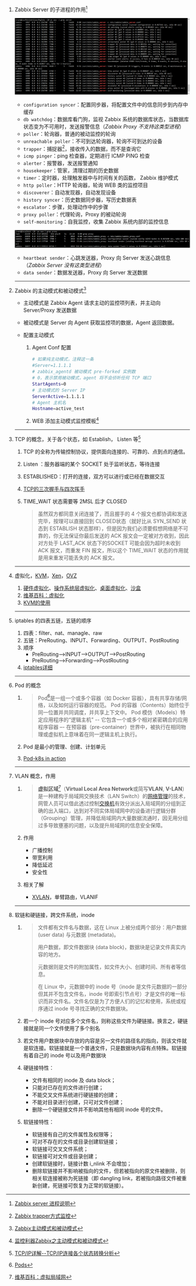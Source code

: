 1. Zabbix Server 的子进程的作用[^1]

   ![1564814874054](1564814874054.png)

   - `configuration syncer`：配置同步器，将配置文件中的信息同步到内存中缓存
   - `db watchdog`：数据库看门狗，监视 Zabbix 系统的数据库状态，当数据库状态变为不可用时，发送报警信息（*Zabbix Proxy 不支持这类型进程*）
   - `poller`：轮询器，普通的被动监控的轮询
   - `unreachable poller`：不可到达轮询器，轮询不可到达的设备
   - `trapper`：捕捉器[^2]，接收传入的数据，而不是查询它
   - `icmp pinger`：ping 检查器，定期进行 ICMP PING 检查
   - `alerter`：报警器，发送报警通知
   - `housekeeper`：管家，清理过期的历史数据
   - `timer`：定时器，处理触发器中与时间有关的函数， Zabbix 维护模式
   - `http poller`：HTTP 轮询器，轮询 WEB 类的监控项目
   - `discoverer`：自动发现器，自动发现设备
   - `history syncer`：历史数据同步器，写历史数据表
   - `escalator`：步骤，处理动作中的步骤
   - `proxy poller`：代理轮询，Proxy 的被动轮询
   - `self-monitoring`：自我监控，收集 Zabbix 系统内部的监控信息

   ![1564816621091](1564816621091.png)

   - `heartbeat sender`：心跳发送器，Proxy 向 Server 发送心跳信息（*Zabbix Server 没有这类型进程*）
   - `data sender`：数据发送器，Proxy 向 Server 发送数据

   ---

2. Zabbix 的主动模式和被动模式[^3]

   - 主动模式是 Zabbix Agent  请求主动的监控项列表，并主动向 Server/Proxy 发送数据

   - 被动模式是 Server 向 Agent 获取监控项的数据，Agent 返回数据。

   - 配置主动模式

     1. Agent Conf 配置

        ```bash
        # 如果纯主动模式，注释这一条
        #Server=1.1.1.1
        # zabbix_agentd 被动模式 pre-forked 实例数
        # 0，表示禁用被动模式，agent 将不会侦听任何 TCP 端口
        StartAgents=0
        # 主动模式的 Server IP
        ServerActive=1.1.1.1
        # Agent 主机名
        Hostname=active_test
        ```

     2. WEB 添加主动模式监控模板[^4]

   ---

3. TCP 的概念，关于各个状态，如 Establish， Listen 等[^5]

   1. TCP 的全称为传输控制协议，提供面向连接的、可靠的、点到点的通信。

   2. Listen ：服务器端的某个 SOCKET 处于监听状态，等待连接

   3. ESTABLISHED：打开的连接，双方可以进行或已经在数据交互

   4. [TCP的三次握手与四次挥手](https://github.com/opsxin/markdown-notes/blob/master/Other/TCP/TCP的三次握手与四次挥手.md)

   5. TIME_WAIT 状态需要等 2MSL 后才 CLOSED 

      > 虽然双方都同意关闭连接了，而且握手的 4 个报文也都协调和发送完毕，按理可以直接回到 CLOSED状态（就好比从 SYN_SEND 状态到 ESTABLISH 状态那样），但是因为我们必须要假想网络是不可靠的，你无法保证你最后发送的 ACK 报文会一定被对方收到，因此对方处于 LAST_ACK 状态下的SOCKET 可能会因为超时未收到 ACK 报文，而重发 FIN 报文，所以这个 TIME_WAIT 状态的作用就是用来重发可能丢失的 ACK 报文。

   ---

4. 虚拟化，[KVM](https://zh.wikipedia.org/wiki/%E5%9F%BA%E4%BA%8E%E5%86%85%E6%A0%B8%E7%9A%84%E8%99%9A%E6%8B%9F%E6%9C%BA)，[Xen](https://zh.wikipedia.org/wiki/Xen)，[OVZ](https://zh.wikipedia.org/wiki/OpenVZ)

   1. [硬件虚拟化](https://zh.wikipedia.org/wiki/%E7%A1%AC%E4%BB%B6%E8%99%9A%E6%8B%9F%E5%8C%96)、[操作系统层虚拟化](https://zh.wikipedia.org/wiki/%E4%BD%9C%E6%A5%AD%E7%B3%BB%E7%B5%B1%E5%B1%A4%E8%99%9B%E6%93%AC%E5%8C%96)、[桌面虚拟化](https://zh.wikipedia.org/wiki/%E6%A1%8C%E9%9D%A2%E8%99%9A%E6%8B%9F%E5%8C%96)、[沙盒](https://zh.wikipedia.org/wiki/%E6%B2%99%E7%9B%92_(%E9%9B%BB%E8%85%A6%E5%AE%89%E5%85%A8))
   2. [维基百科：虚拟化](https://zh.wikipedia.org/wiki/虛擬化)
   3. [KVM的使用](https://github.com/opsxin/markdown-notes/blob/master/KVM/KVM%E7%9A%84%E4%BD%BF%E7%94%A8.md)

   ---

5. iptables 的四表五链，五链的顺序

   1. 四表：filter、nat、managle、raw
   2. 五链：PreRouting、INPUT、Forwarding、OUTPUT、PostRouting
   3. 顺序
      - PreRouting–>INPUT–>OUTPUT–>PostRouting
      - PreRouting–>Forwarding–>PostRouting
   4. [iptables详细](https://github.com/opsxin/markdown-notes/blob/master/Linux/iptables/iptables-1-介绍.md)

   ---

6. Pod 的概念

   1. > Pod[^6]是一组一个或多个容器（如 Docker 容器），具有共享存储/网络，以及如何运行容器的规范。 Pod 的容器（Contents）始终位于同一位置并共同调度，并共享上下文中。 Pod 模仿（Models）特定应用程序的“逻辑主机” -- 它包含一个或多个相对紧密耦合的应用程序容器 –- 在预容器（pre-container）世界中，被执行在相同物理或虚拟机上意味着在同一逻辑主机上执行。

   2. Pod 是最小的管理、创建、计划单元

   3. [Pod-k8s in action](https://github.com/opsxin/markdown-notes/blob/master/K8S/kubernetes-in-action/k8s-03-Pod.md)

   ---

7. VLAN 概念，作用

   1. > **虚拟区域**[^7]（**Virtual Local Area Network**或简写**VLAN**, **V-LAN**）是一种建构于局域网交换技术（LAN Switch）的[网络管理](https://zh.wikipedia.org/wiki/網絡管理)的技术，网管人员可以借此透过控制[交换机](https://zh.wikipedia.org/wiki/交換器)有效分派出入局域网的分组到正确的出入端口，达到对不同实体局域网中的设备进行逻辑分群（Grouping）管理，并降低局域网内大量数据流通时，因无用分组过多导致壅塞的问题，以及提升局域网的信息安全保障。

   2. 作用

      - 广播控制
      - 带宽利用
      - 降低延迟
      - 安全性

   3. 相关了解

      - [XVLAN](https://docs.oracle.com/cd/E19285-01/html/E26513/13_XVLAN.html)，单臂路由，VLANIF

   ---

8. 软链和硬链接，跨文件系统，inode

   1. > 文件都有文件名与数据，这在 Linux 上被分成两个部分：用户数据 (user data) 与元数据 (metadata)。
      >
      > 用户数据，即文件数据块 (data block)，数据块是记录文件真实内容的地方。
      >
      > 元数据则是文件的附加属性，如文件大小、创建时间、所有者等信息。
      >
      > 在 Linux 中，元数据中的 inode 号（inode 是文件元数据的一部分但其并不包含文件名，inode 号即索引节点号）才是文件的唯一标识而非文件名。文件名仅是为了方便人们的记忆和使用，系统或程序通过 inode 号寻找正确的文件数据块。

   2. 若一个 inode 号对应多个文件名，则称这些文件为硬链接。换言之，硬链接就是同一个文件使用了多个别名

   3. 若文件用户数据块中存放的内容是另一文件的路径名的指向，则该文件就是软连接。软链接就是一个普通文件，只是数据块内容有点特殊。软链接有着自己的 inode 号以及用户数据块

   4. 硬链接特性：

      - 文件有相同的 inode 及 data block；
      - 只能对已存在的文件进行创建；
      - 不能交叉文件系统进行硬链接的创建；
      - 不能对目录进行创建，只可对文件创建；
      - 删除一个硬链接文件并不影响其他有相同 inode 号的文件。

   5. 软链接特性：

      - 软链接有自己的文件属性及权限等；
      - 可对不存在的文件或目录创建软链接；
      - 软链接可交叉文件系统；
      - 软链接可对文件或目录创建；
      - 创建软链接时，链接计数 i_nlink 不会增加；
      - 删除软链接并不影响被指向的文件，但若被指向的原文件被删除，则相关软连接被称为死链接（即 dangling link，若被指向路径文件被重新创建，死链接可恢复为正常的软链接）。

> [^1]:[Zabbix server 进程说明](https://blog.51cto.com/weadyweady/1702520)
> [^2]:[Zabbix trapper方式监控](https://blog.51cto.com/ityunwei2017/1895003)
> [^3]: [Zabbix主动模式和被动模式](https://blog.51cto.com/zengestudy/1792018)
> [^4]:[监控利器Zabbix之主动模式和被动模式](https://www.centos.bz/2018/01/监控利器zabbix之主动模式和被动模式/)
> [^5]: [TCP/IP详解--TCP/IP连接各个状态转换分析](https://blog.csdn.net/yusiguyuan/article/details/39375729)
> [^6]:[Pods](https://kubernetes.io/docs/concepts/workloads/pods/pod/)
> [^7]:[维基百科：虚拟局域网]([https://zh.wikipedia.org/wiki/%E8%99%9A%E6%8B%9F%E5%B1%80%E5%9F%9F%E7%BD%91](https://zh.wikipedia.org/wiki/虚拟局域网))
> [^8]:[理解 Linux 的硬链接与软链接](https://www.ibm.com/developerworks/cn/linux/l-cn-hardandsymb-links/index.html)